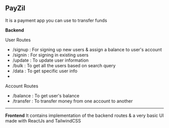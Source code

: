## PayZil

It is a payment app you can use to transfer funds

**Backend**

User Routes
- /signup : For signing up new users & assign a balance to user's account
- /signin : For signing in existing users
- /update : To update user information
- /bulk : To get all the users based on search query
- /data : To get specific user info
- 
Account Routes
- /balance : To get user's balance
- /transfer : To transfer money from one account to another

*******

**Frontend**
It contains implementation of the backend routes & a very basic UI made with ReactJs and TailwindCSS